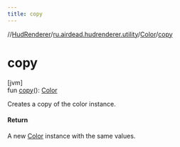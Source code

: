```yaml
---
title: copy
---
```

//[HudRenderer](../../../index.html)/[ru.airdead.hudrenderer.utility](../index.html)/[Color](index.html)/[copy](copy.html)



# copy



[jvm]\
fun [copy](copy.html)(): [Color](index.html)



Creates a copy of the color instance.



#### Return



A new [Color](index.html) instance with the same values.




